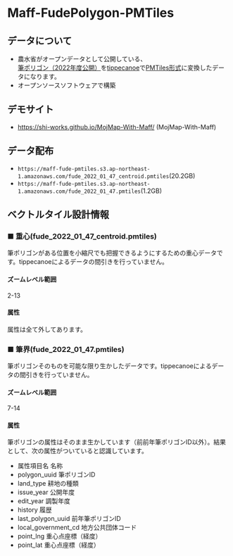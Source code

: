 # Maff-FudePolygon-PMTiles

## データについて
- 農水省がオープンデータとして公開している、[筆ポリゴン（2022年度公開）](https://www.maff.go.jp/j/tokei/porigon/)を[tippecanoe](https://github.com/felt/tippecanoe)で[PMTiles形式](https://github.com/protomaps/PMTiles)に変換したデータになります。
- オープンソースソフトウェアで構築

## デモサイト
- https://shi-works.github.io/MojMap-With-Maff/ (MojMap-With-Maff)

## データ配布
- `https://maff-fude-pmtiles.s3.ap-northeast-1.amazonaws.com/fude_2022_01_47_centroid.pmtiles`(20.2GB)
- `https://maff-fude-pmtiles.s3.ap-northeast-1.amazonaws.com/fude_2022_01_47.pmtiles`(1.2GB)

## ベクトルタイル設計情報
### ■ 重心(fude_2022_01_47_centroid.pmtiles)
筆ポリゴンがある位置を小縮尺でも把握できるようにするための重心データです。tippecanoeによるデータの間引きを行っていません。

#### ズームレベル範囲
2-13

#### 属性
属性は全て外してあります。

### ■ 筆界(fude_2022_01_47.pmtiles)
筆ポリゴンそのものを可能な限り生かしたデータです。tippecanoeによるデータの間引きを行っていません。

#### ズームレベル範囲
7-14

#### 属性
筆ポリゴンの属性はそのまま生かしています（前前年筆ポリゴンID以外）。結果として、次の属性がついていると認識しています。

- 属性項目名 名称
- polygon_uuid 筆ポリゴンID
- land_type 耕地の種類
- issue_year 公開年度
- edit_year 調製年度
- history 履歴
- last_polygon_uuid 前年筆ポリゴンID
- local_government_cd 地方公共団体コード
- point_lng 重心点座標（経度）
- point_lat 重心点座標（経度）
